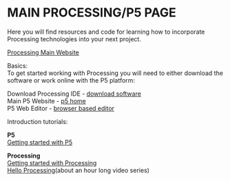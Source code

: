 # MAIN PROCESSING/P5 PAGE

Here you will find resources and code for learning how to incorporate Processing technologies into your next project.
 
[Processing Main Website](https://processing.org) 

Basics:\
To get started working with Processing you will need to either download the software or work online with the P5 platform:

Download Processing IDE - [download software](https://processing.org/download)\
Main P5 Website - [p5 home](https://p5js.org)\
P5 Web Editor - [browser based editor](https://editor.p5js.org/)

Introduction tutorials:

**P5**\
[Getting started with P5](https://p5js.org/get-started/)

**Processing**\
[Getting started with Processing](https://processing.org/tutorials/gettingstarted/)\
[Hello Processing](https://hello.processing.org/)(about an hour long video series)

